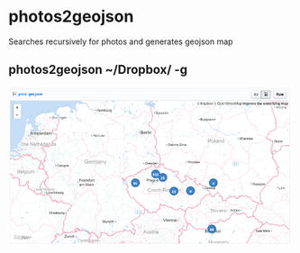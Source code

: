 # photos2geojson
Searches recursively for photos and generates geojson map


## photos2geojson ~/Dropbox/ -g

![screenshot](https://raw.githubusercontent.com/Visgean/photos2geojson/master/screen.png "Screenshot")